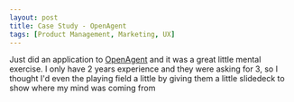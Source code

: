 ```yaml
---
layout: post
title: Case Study - OpenAgent   
tags: [Product Management, Marketing, UX]
---
```


Just did an application to [OpenAgent](www.openagent.com) and it was a great little mental exercise. I only have 2 years experience and they were asking for 3, so I thought I'd even the playing field a little by giving them a little slidedeck to show where my mind was coming from
